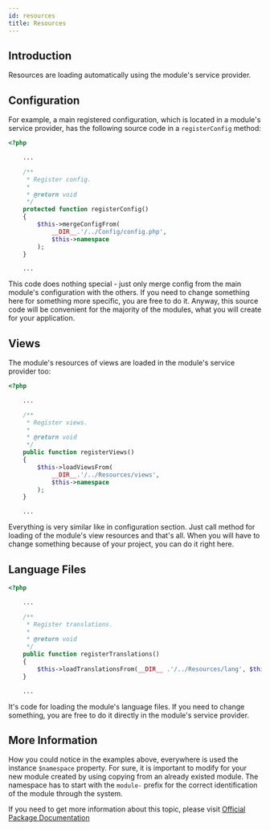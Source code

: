 ```yaml
---
id: resources
title: Resources
---
```


## Introduction

Resources are loading automatically using the module's service provider.

## Configuration

For example, a main registered configuration, which is located in a module's service provider, has the following source code in a `registerConfig` method: 

```php
<?php

    ...    

    /**
     * Register config.
     *
     * @return void
     */
    protected function registerConfig()
    {
        $this->mergeConfigFrom(
            __DIR__.'/../Config/config.php',
            $this->namespace
        );
    }

    ...
```

This code does nothing special - just only merge config from the main module's configuration with the others.
If you need to change something here for something more specific, you are free to do it. Anyway, this source code will be convenient for
the majority of the modules, what you will create for your application.

## Views

The module's resources of views are loaded in the module's service provider too:

```php
<?php

    ...    

    /**
     * Register views.
     *
     * @return void
     */
    public function registerViews()
    {
        $this->loadViewsFrom(
            __DIR__.'/../Resources/views',
            $this->namespace
        );
    }

    ...
```

Everything is very similar like in configuration section. Just call method for loading of the module's
view resources and that's all. When you will have to change something because of your project, you can do it right here.

## Language Files

```php
<?php

    ...    

    /**
     * Register translations.
     *
     * @return void
     */
    public function registerTranslations()
    {
        $this->loadTranslationsFrom(__DIR__ .'/../Resources/lang', $this->namespace);
    }

    ...
```

It's code for loading the module's language files. If you need to change something, you are free to do it directly in the module's
service provider.

## More Information

How you could notice in the examples above, everywhere is used the instance `$namespace` property. For sure, it is important to modify for your new module created by 
using copying from an already existed module. The namespace has to start with the `module-` prefix for the correct identification of the module
through the system.

If you need to get more information about this topic, please visit [Official Package Documentation](https://nwidart.com/laravel-modules/v3/advanced-tools/module-resources)
